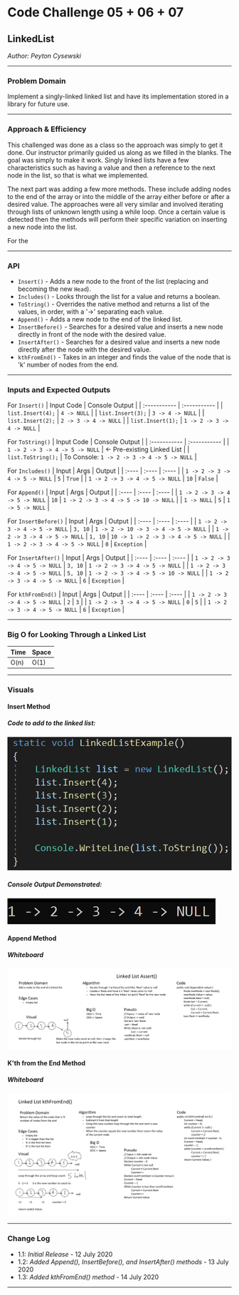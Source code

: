 # Code Challenge 05 + 06 + 07

## LinkedList
*Author: Peyton Cysewski*

---

### Problem Domain

Implement a singly-linked linked list and have its implementation stored in a library for future use.

---


### Approach & Efficiency

This challenged was done as a class so the approach was simply to get it done. Our instructor primarily guided us along as we filled in the blanks. The goal was simply to make it work. Singly linked lists have a few characteristics such as having a value and then a reference to the next node in the list, so that is what we implemented.

The next part was adding a few more methods. These include adding nodes to the end of the array or into the middle of the array either before or after a desired value. The approaches were all very similar and involved iterating through lists of unknown length using a while loop. Once a certain value is detected then the methods will perform their specific variation on inserting a new node into the list.

For the 


---


### API

- ```Insert()``` - Adds a new node to the front of the list (replacing and becoming the new ```Head```).
- ```Includes()``` - Looks through the list for a value and returns a boolean.
- ```ToString()``` - Overrides the native method and returns a list of the values, in order, with a '->' separating each value.
- ```Append()``` - Adds a new node to the end of the linked list.
- ```InsertBefore()``` - Searches for a desired value and inserts a new node directly in front of the node with the desired value.
- ```InsertAfter()``` - Searches for a desired value and inserts a new node directly after the node with the desired value.
- ```kthFromEnd()``` - Takes in an integer and finds the value of the node that is 'k' number of nodes from the end.


---


### Inputs and Expected Outputs

For ```Insert()```
| Input Code | Console Output |
| :----------- | :----------- |
| ```list.Insert(4);``` | ```4 -> NULL``` |
| ```list.Insert(3);``` | ```3 -> 4 -> NULL``` |
| ```list.Insert(2);``` | ```2 -> 3 -> 4 -> NULL``` |
| ```list.Insert(1);``` | ```1 -> 2 -> 3 -> 4 -> NULL``` |

For ```ToString()```
| Input Code | Console Output |
| :----------- | :----------- |
| ```1 -> 2 -> 3 -> 4 -> 5 -> NULL``` | <- Pre-existing Linked List |
| ```list.ToString();``` | To Console: ```1 -> 2 -> 3 -> 4 -> 5 -> NULL``` |

For ```Includes()```
| Input | Args | Output |
| :---- | :---- | :---- |
| ```1 -> 2 -> 3 -> 4 -> 5 -> NULL``` | ```5``` | ```True``` |
| ```1 -> 2 -> 3 -> 4 -> 5 -> NULL``` | ```10``` | ```False``` |

For ```Append()```
| Input | Args | Output |
| :---- | :---- | :---- |
| ```1 -> 2 -> 3 -> 4 -> 5 -> NULL``` | ```10``` | ```1 -> 2 -> 3 -> 4 -> 5 -> 10 -> NULL``` |
| ```1 -> NULL``` | ```5``` | ```1 -> 5 -> NULL``` |

For ```InsertBefore()```
| Input | Args | Output |
| :---- | :---- | :---- |
| ```1 -> 2 -> 3 -> 4 -> 5 -> NULL``` | ```3, 10``` | ```1 -> 2 -> 10 -> 3 -> 4 -> 5 -> NULL``` |
| ```1 -> 2 -> 3 -> 4 -> 5 -> NULL``` | ```1, 10``` | ```10 -> 1 -> 2 -> 3 -> 4 -> 5 -> NULL``` |
| ```1 -> 2 -> 3 -> 4 -> 5 -> NULL``` | ```0``` | ```Exception``` |

For ```InsertAfter()```
| Input | Args | Output |
| :---- | :---- | :---- |
| ```1 -> 2 -> 3 -> 4 -> 5 -> NULL``` | ```3, 10``` | ```1 -> 2 -> 3 -> 4 -> 5 -> NULL``` |
| ```1 -> 2 -> 3 -> 4 -> 5 -> NULL``` | ```5, 10``` | ```1 -> 2 -> 3 -> 4 -> 5 -> 10 -> NULL``` |
| ```1 -> 2 -> 3 -> 4 -> 5 -> NULL``` | ```6``` | ```Exception``` |

For ```kthFromEnd()```
| Input | Args | Output |
| :---- | :---- | :---- |
| ```1 -> 2 -> 3 -> 4 -> 5 -> NULL``` | ```2``` | ```3``` |
| ```1 -> 2 -> 3 -> 4 -> 5 -> NULL``` | ```0``` | ```5``` |
| ```1 -> 2 -> 3 -> 4 -> 5 -> NULL``` | ```6``` | ```Exception``` |


---


### Big O for Looking Through a Linked List

| Time | Space |
| :----------- | :----------- |
| O(n) | O(1) |


---


### Visuals

#### Insert Method
##### Code to add to the linked list:
![Input Code](./assets/LinkedListCode.png)
##### Console Output Demonstrated:
![Console Output](./assets/LinkedListOutput.png)

#### Append Method
##### Whiteboard
![Append](./assets/AppendWhiteboard.png)

#### K'th from the End Method
##### Whiteboard
![Append](./assets/kthFromEndWhiteboard.png)

---

### Change Log
- 1.1: *Initial Release* - 12 July 2020
- 1.2: *Added Append(), InsertBefore(), and InsertAfter() methods* - 13 July 2020
- 1.3: *Added kthFromEnd() method* - 14 July 2020

---